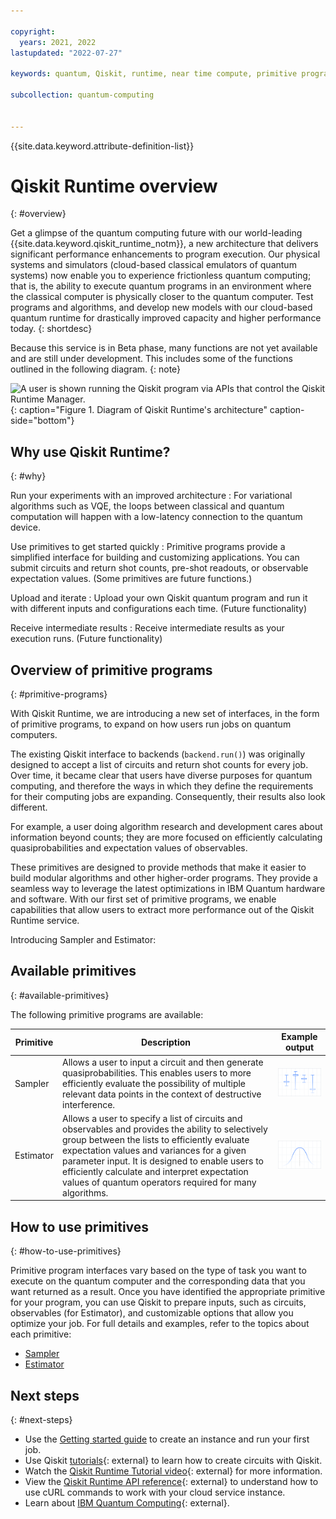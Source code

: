 ```yaml
---

copyright:
  years: 2021, 2022
lastupdated: "2022-07-27"

keywords: quantum, Qiskit, runtime, near time compute, primitive programs

subcollection: quantum-computing


---
```



{{site.data.keyword.attribute-definition-list}}

# Qiskit Runtime overview
{: #overview}

Get a glimpse of the quantum computing future with our world-leading {{site.data.keyword.qiskit_runtime_notm}}, a new architecture that delivers significant performance enhancements to program execution. Our physical systems and simulators (cloud-based classical emulators of quantum systems) now enable you to experience frictionless quantum computing; that is, the ability to execute quantum programs in an environment where the classical computer is physically closer to the quantum computer.  Test programs and algorithms, and develop new models with our cloud-based quantum runtime for drastically improved capacity and higher performance today.
{: shortdesc}

Because this service is in Beta phase, many functions are not yet available and are still under development. This includes some of the functions outlined in the following diagram.
{: note}


![A user is shown running the Qiskit program via APIs that control the Qiskit Runtime Manager.](images/Qiskit_Runtime_architecture.png "Qiskit Runtime architecture diagram"){: caption="Figure 1. Diagram of Qiskit Runtime's architecture" caption-side="bottom"}


## Why use Qiskit Runtime?
{: #why}

Run your experiments with an improved architecture
:   For variational algorithms such as VQE, the loops between classical and quantum computation will happen with a low-latency connection to the quantum device.

Use primitives to get started quickly
:   Primitive programs provide a simplified interface for building and customizing applications. You can submit circuits and return shot counts, pre-shot readouts, or observable expectation values. (Some primitives are future functions.)

Upload and iterate
:   Upload your own Qiskit quantum program and run it with different inputs and configurations each time. (Future functionality)

Receive intermediate results
:   Receive intermediate results as your execution runs. (Future functionality)

## Overview of primitive programs
{: #primitive-programs}


With Qiskit Runtime, we are introducing a new set of interfaces, in the form of primitive programs, to expand on how users run jobs on quantum computers.

The existing Qiskit interface to backends (`backend.run()`) was originally designed to accept a list of circuits and return shot counts for every job. Over time, it became clear that users have diverse purposes for quantum computing, and therefore the ways in which they define the requirements for their computing jobs are expanding. Consequently, their results also look different.

For example, a user doing algorithm research and development cares about information beyond counts; they are more focused on efficiently calculating quasiprobabilities and expectation values of observables.

These primitives are designed to provide methods that make it easier to build modular algorithms and other higher-order programs. They provide a seamless way to leverage the latest optimizations in IBM Quantum hardware and software. With our first set of primitive programs, we enable capabilities that allow users to extract more performance out of the Qiskit Runtime service.

Introducing Sampler and Estimator:

## Available primitives
{: #available-primitives}

The following primitive programs are available:

| Primitive | Description | Example output |
|---|---|---|
| Sampler | Allows a user to input a circuit and then generate quasiprobabilities. This enables users to more efficiently evaluate the possibility of multiple relevant data points in the context of destructive interference. | ![An example of Sampler output is shown.](images/sampler.png) |
| Estimator | Allows a user to specify a list of circuits and observables and provides the ability to selectively group between the lists to efficiently evaluate expectation values and variances for a given parameter input. It is designed to enable users to efficiently calculate and interpret expectation values of quantum operators required for many algorithms. | ![An example of Estimator output is shown.](images/estimator.png) |

## How to use primitives
{: #how-to-use-primitives}

Primitive program interfaces vary based on the type of task you want to execute on the quantum computer and the corresponding data that you want returned as a result. Once you have identified the appropriate primitive for your program, you can use Qiskit to prepare inputs, such as circuits, observables (for Estimator), and customizable options that allow you optimize your job. For full details and examples, refer to the topics about each primitive:

- [Sampler](/docs/quantum-computing?topic=quantum-computing-example-sampler)
- [Estimator](/docs/quantum-computing?topic=quantum-computing-example-estimator)


## Next steps
{: #next-steps}

- Use the [Getting started guide](/docs/quantum-computing?topic=quantum-computing-quickstart) to create an instance and run your first job.
- Use Qiskit [tutorials](https://qiskit.org/documentation/tutorials.html){: external} to learn how to create circuits with Qiskit.
- Watch the [Qiskit Runtime Tutorial video](https://www.youtube.com/watch?v=b9mdMye-iVk){: external} for more information.
- View the [Qiskit Runtime API reference](/apidocs/quantum-computing){: external} to understand how to use cURL commands to work with your cloud service instance.
- Learn about [IBM Quantum Computing](https://www.ibm.com/quantum-computing/){: external}.
